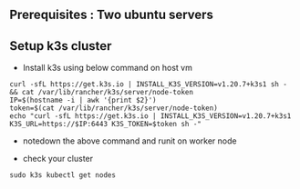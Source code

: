## **Prerequisites :** Two ubuntu servers 

## **Setup k3s cluster**
- Install k3s using below command on host vm
```
curl -sfL https://get.k3s.io | INSTALL_K3S_VERSION=v1.20.7+k3s1 sh - && cat /var/lib/rancher/k3s/server/node-token
IP=$(hostname -i | awk '{print $2}')
token=$(cat /var/lib/rancher/k3s/server/node-token)
echo "curl -sfL https://get.k3s.io | INSTALL_K3S_VERSION=v1.20.7+k3s1 K3S_URL=https://$IP:6443 K3S_TOKEN=$token sh -"
```
- notedown the above command and runit on worker node

- check your cluster
```
sudo k3s kubectl get nodes
```
